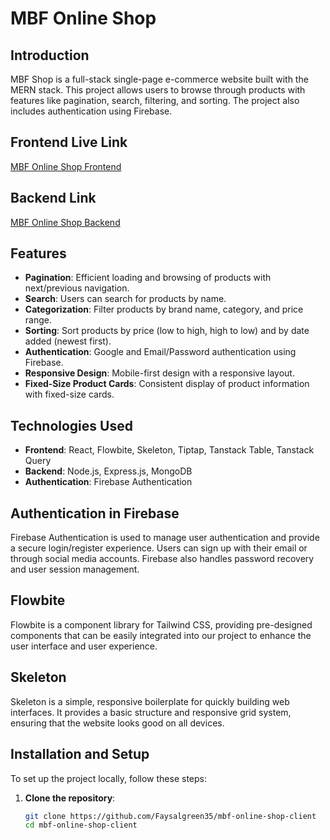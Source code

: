 # MBF Online Shop

## Introduction

MBF Shop is a full-stack single-page e-commerce website built with the MERN stack. This project allows users to browse through products with features like pagination, search, filtering, and sorting. The project also includes authentication using Firebase.


## Frontend Live Link
[MBF Online Shop Frontend](https://mbf-shop.web.app/)

## Backend Link
[MBF Online Shop Backend](https://spw-app-server.vercel.app/)
## Features
- **Pagination**: Efficient loading and browsing of products with next/previous navigation.
- **Search**: Users can search for products by name.
- **Categorization**: Filter products by brand name, category, and price range.
- **Sorting**: Sort products by price (low to high, high to low) and by date added (newest first).
- **Authentication**: Google and Email/Password authentication using Firebase.
- **Responsive Design**: Mobile-first design with a responsive layout.
- **Fixed-Size Product Cards**: Consistent display of product information with fixed-size cards.


## Technologies Used
- **Frontend**: React, Flowbite, Skeleton, Tiptap, Tanstack Table, Tanstack Query
- **Backend**: Node.js, Express.js, MongoDB
- **Authentication**: Firebase Authentication
 
## Authentication in Firebase
Firebase Authentication is used to manage user authentication and provide a secure login/register experience. Users can sign up with their email or through social media accounts. Firebase also handles password recovery and user session management.

## Flowbite
Flowbite is a component library for Tailwind CSS, providing pre-designed components that can be easily integrated into our project to enhance the user interface and user experience.

## Skeleton
Skeleton is a simple, responsive boilerplate for quickly building web interfaces. It provides a basic structure and responsive grid system, ensuring that the website looks good on all devices.
 
## Installation and Setup
To set up the project locally, follow these steps:

1. **Clone the repository**:
   ```bash
   git clone https://github.com/Faysalgreen35/mbf-online-shop-client
   cd mbf-online-shop-client


